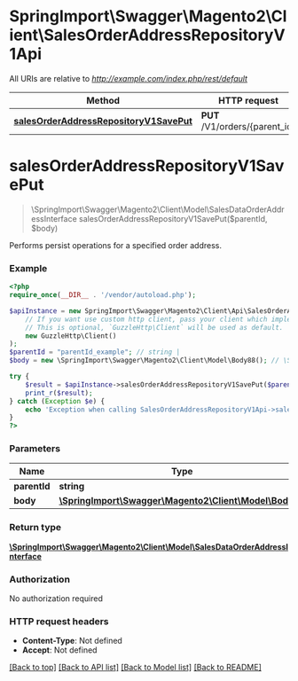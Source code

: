 # SpringImport\Swagger\Magento2\Client\SalesOrderAddressRepositoryV1Api

All URIs are relative to *http://example.com/index.php/rest/default*

Method | HTTP request | Description
------------- | ------------- | -------------
[**salesOrderAddressRepositoryV1SavePut**](SalesOrderAddressRepositoryV1Api.md#salesOrderAddressRepositoryV1SavePut) | **PUT** /V1/orders/{parent_id} | 


# **salesOrderAddressRepositoryV1SavePut**
> \SpringImport\Swagger\Magento2\Client\Model\SalesDataOrderAddressInterface salesOrderAddressRepositoryV1SavePut($parentId, $body)



Performs persist operations for a specified order address.

### Example
```php
<?php
require_once(__DIR__ . '/vendor/autoload.php');

$apiInstance = new SpringImport\Swagger\Magento2\Client\Api\SalesOrderAddressRepositoryV1Api(
    // If you want use custom http client, pass your client which implements `GuzzleHttp\ClientInterface`.
    // This is optional, `GuzzleHttp\Client` will be used as default.
    new GuzzleHttp\Client()
);
$parentId = "parentId_example"; // string | 
$body = new \SpringImport\Swagger\Magento2\Client\Model\Body88(); // \SpringImport\Swagger\Magento2\Client\Model\Body88 | 

try {
    $result = $apiInstance->salesOrderAddressRepositoryV1SavePut($parentId, $body);
    print_r($result);
} catch (Exception $e) {
    echo 'Exception when calling SalesOrderAddressRepositoryV1Api->salesOrderAddressRepositoryV1SavePut: ', $e->getMessage(), PHP_EOL;
}
?>
```

### Parameters

Name | Type | Description  | Notes
------------- | ------------- | ------------- | -------------
 **parentId** | **string**|  |
 **body** | [**\SpringImport\Swagger\Magento2\Client\Model\Body88**](../Model/Body88.md)|  | [optional]

### Return type

[**\SpringImport\Swagger\Magento2\Client\Model\SalesDataOrderAddressInterface**](../Model/SalesDataOrderAddressInterface.md)

### Authorization

No authorization required

### HTTP request headers

 - **Content-Type**: Not defined
 - **Accept**: Not defined

[[Back to top]](#) [[Back to API list]](../../README.md#documentation-for-api-endpoints) [[Back to Model list]](../../README.md#documentation-for-models) [[Back to README]](../../README.md)

